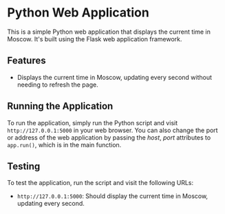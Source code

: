 # Python Web Application

This is a simple Python web application that displays the current time in Moscow. It's built using the Flask web application framework.

## Features

- Displays the current time in Moscow, updating every second without needing to refresh the page.

## Running the Application

To run the application, simply run the Python script and visit `http://127.0.0.1:5000` in your web browser. You can also change the port or address of the web application by passing the *host*, *port* attributes to `app.run()`, which is in the main function.


## Testing

To test the application, run the script and visit the following URLs:

- `http://127.0.0.1:5000`: Should display the current time in Moscow, updating every second.